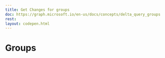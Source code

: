 ```yaml
---
title: Get Changes for groups
doc: https://graph.microsoft.io/en-us/docs/concepts/delta_query_groups
rest: 
layout: codepen.html
---
```

# Groups

